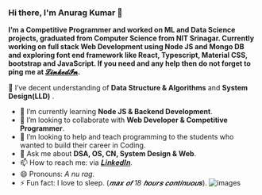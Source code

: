 ### Hi there, I'm Anurag Kumar 👋

**I’m a Competitive Programmer and worked on ML and Data Science projects, graduated from Computer Science from NIT Srinagar. Currently working on full stack Web Development using Node JS and Mongo DB and exploring font end framework like React, Typescript, Material CSS, bootstrap and JavaScript.  If you need and any help then do not forget to ping me at  [𝓛𝓲𝓷𝓴𝓮𝓭𝓘𝓷](𝒉𝒕𝒕𝒑𝒔://𝒘𝒘𝒘.𝒍𝒊𝒏𝒌𝒆𝒅𝒊𝒏.𝒄𝒐𝒎/𝒊𝒏/𝒂𝒏𝒖𝒓𝒂𝒈-𝒌𝒖𝒎𝒂𝒓-𝒃𝒃9534151/).**

🔭 I’ve decent understanding of **Data Structure & Algorithms** and  **System Design(LLD)** . 
- 🌱 I’m currently learning **Node JS & Backend Development**. 
- 👯 I’m looking to collaborate with **Web Developer & Competitive Programmer**. 
- 🤔 I’m looking to help and teach programming to the students who wanted to build their career in Coding. 
- 💬 Ask me about **DSA, OS, CN, System Design & Web**. 
- 📫 How to reach me: via [𝑳𝒊𝒏𝒌𝒆𝒅𝑰𝒏](𝒉𝒕𝒕𝒑𝒔://𝒘𝒘𝒘.𝒍𝒊𝒏𝒌𝒆𝒅𝒊𝒏.𝒄𝒐𝒎/𝒊𝒏/𝒂𝒏𝒖𝒓𝒂𝒈-𝒌𝒖𝒎𝒂𝒓-𝒃𝒃9534151/).
- 😄 Pronouns: *A nu rag*.
- ⚡ Fun fact: I love to sleep. (*𝒎𝒂𝒙 𝒐𝒇 18 𝒉𝒐𝒖𝒓𝒔 𝒄𝒐𝒏𝒕𝒊𝒏𝒖𝒐𝒖*𝒔).
![images](https://user-images.githubusercontent.com/41445611/97724724-49a72d00-1af3-11eb-8b53-f7da2c3c1307.jpeg)
